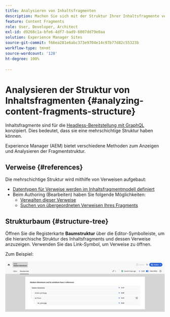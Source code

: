 ```yaml
---
title: Analysieren von Inhaltsfragmenten
description: Machen Sie sich mit der Struktur Ihrer Inhaltsfragmente vertraut. Hier finden Sie Informationen, die sowohl für die Headless-Bereitstellung als auch für die Erstellung von Seiten relevant sind.
feature: Content Fragments
role: User, Developer, Architect
exl-id: d9268c1a-bfe6-4df7-bad9-6007dd79e0aa
solution: Experience Manager Sites
source-git-commit: f66ea281e6abc373e9704e14c97b77d82c55323b
workflow-type: tm+mt
source-wordcount: '128'
ht-degree: 100%

---
```


# Analysieren der Struktur von Inhaltsfragmenten {#analyzing-content-fragments-structure}

Inhaltsfragmente sind für die [Headless-Bereitstellung mit GraphQL](/help/sites-cloud/administering/content-fragments/content-delivery-with-graphql.md) konzipiert. Dies bedeutet, dass sie eine mehrschichtige Struktur haben können.

Experience Manager (AEM) bietet verschiedene Methoden zum Anzeigen und Analysieren der Fragmentstruktur.

## Verweise {#references}

Die mehrschichtige Struktur wird mithilfe von Verweisen aufgebaut:

* [Datentypen für Verweise werden im Inhaltsfragmentmodell definiert](/help/sites-cloud/administering/content-fragments/content-fragment-models.md#using-references-to-form-nested-content)
* Beim Authoring (Bearbeiten) haben Sie folgende Möglichkeiten:
   * [Verwalten dieser Verweise](/help/sites-cloud/administering/content-fragments/authoring.md##manage-references)
   * [Suchen von übergeordneten Verweisen Ihres Fragments](/help/sites-cloud/administering/content-fragments/managing.md#parent-references-fragment)

## Strukturbaum {#structure-tree}

Öffnen Sie die Registerkarte **Baumstruktur** über die Editor-Symbolleiste, um die hierarchische Struktur des Inhaltsfragments und dessen Verweise anzuzeigen. Verwenden Sie das Link-Symbol, um Verweise zu öffnen.

Zum Beispiel:

![Inhaltsfragmenteditor – Baumstruktur](assets/cf-authoring-structure-tree.png)
